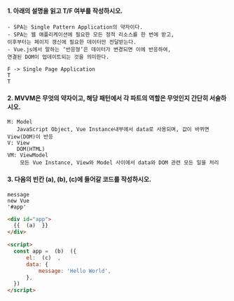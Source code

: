 #### 1. 아래의 설명을 읽고 T/F 여부를 작성하시오.

```
- SPA는 Single Pattern Application의 약자이다.
- SPA는 웹 애플리케이션에 필요한 모든 정적 리소스를 한 번에 받고,
이후부터는 페이지 갱신에 필요한 데이터만 전달받는다.
- Vue.js에서 말하는 ‘반응형’은 데이터가 변경되면 이에 반응하여,
연결된 DOM이 업데이트되는 것을 의미한다.
```

```
F -> Single Page Application
T
T
```



#### 2. MVVM은 무엇의 약자이고, 해당 패턴에서 각 파트의 역할은 무엇인지 간단히 서술하시오.

```
M: Model
   JavaScript Object, Vue Instance내부에서 data로 사용되며, 값이 바뀌면 View(DOM)이 반응
V: View 
   DOM(HTML)
VM: ViewModel
	모든 Vue Instance, View와 Model 사이에서 data와 DOM 관련 모든 일을 처리
```



#### 3. 다음의 빈칸 (a), (b), (c)에 들어갈 코드를 작성하시오.

```
message
new Vue
'#app'
```

```html
<div id="app">
  {{  (a)  }}
</div>

<script>
  const app =  (b)  ({
      el:  (c)  ,
      data: {
          message: 'Hello World',
      },
  })
</script>
```

